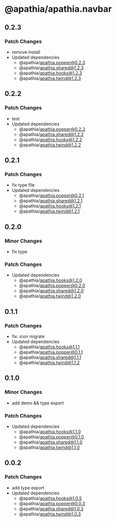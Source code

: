 # @apathia/apathia.navbar

## 0.2.3

### Patch Changes

- remove install
- Updated dependencies
  - @apathia/apathia.popper@0.2.3
  - @apathia/apathia.shared@1.2.3
  - @apathia/apathia.hooks@1.2.3
  - @apathia/apathia.twind@1.2.3

## 0.2.2

### Patch Changes

- test
- Updated dependencies
  - @apathia/apathia.popper@0.2.2
  - @apathia/apathia.shared@1.2.2
  - @apathia/apathia.hooks@1.2.2
  - @apathia/apathia.twind@1.2.2

## 0.2.1

### Patch Changes

- fix type file
- Updated dependencies
  - @apathia/apathia.popper@0.2.1
  - @apathia/apathia.shared@1.2.1
  - @apathia/apathia.hooks@1.2.1
  - @apathia/apathia.twind@1.2.1

## 0.2.0

### Minor Changes

- fix type

### Patch Changes

- Updated dependencies
  - @apathia/apathia.hooks@1.2.0
  - @apathia/apathia.popper@0.2.0
  - @apathia/apathia.shared@1.2.0
  - @apathia/apathia.twind@1.2.0

## 0.1.1

### Patch Changes

- fix: icon migrate
- Updated dependencies
  - @apathia/apathia.hooks@1.1.1
  - @apathia/apathia.popper@0.1.1
  - @apathia/apathia.shared@1.1.1
  - @apathia/apathia.twind@1.1.2

## 0.1.0

### Minor Changes

- add demo && type export

### Patch Changes

- Updated dependencies
  - @apathia/apathia.hooks@1.1.0
  - @apathia/apathia.popper@0.1.0
  - @apathia/apathia.shared@1.1.0
  - @apathia/apathia.twind@1.1.0

## 0.0.2

### Patch Changes

- add type export
- Updated dependencies
  - @apathia/apathia.hooks@1.0.5
  - @apathia/apathia.popper@0.0.3
  - @apathia/apathia.shared@1.0.3
  - @apathia/apathia.twind@1.0.3
